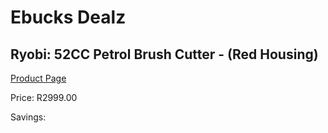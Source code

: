 
# Ebucks Dealz
## Ryobi: 52CC Petrol Brush Cutter - (Red Housing)
[Product Page](https://www.ebucks.com/web/shop/productSelected.do?prodId=335511252&catId=363410833)

Price: R2999.00

Savings: 


	